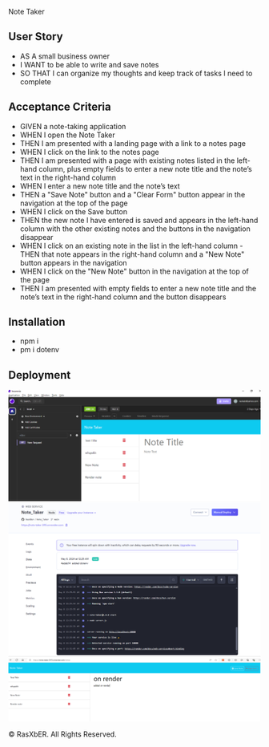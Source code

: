 Note Taker

## User Story

- AS A small business owner
- I WANT to be able to write and save notes
- SO THAT I can organize my thoughts and keep track of tasks I need to complete

## Acceptance Criteria

- GIVEN a note-taking application
- WHEN I open the Note Taker
- THEN I am presented with a landing page with a link to a notes page
- WHEN I click on the link to the notes page
- THEN I am presented with a page with existing notes listed in the left-hand column, plus empty fields to enter a new note title and the note’s text in the right-hand column
- WHEN I enter a new note title and the note’s text
- THEN a "Save Note" button and a "Clear Form" button appear in the navigation at the top of the page
- WHEN I click on the Save button
- THEN the new note I have entered is saved and appears in the left-hand column with the other existing notes and the buttons in the navigation disappear
- WHEN I click on an existing note in the list in the left-hand column
-THEN that note appears in the right-hand column and a "New Note" button appears in the navigation
- WHEN I click on the "New Note" button in the navigation at the top of the page
- THEN I am presented with empty fields to enter a new note title and the note’s text in the right-hand column and the button disappears


## Installation

- npm i
- pm i dotenv

## Deployment
![alt text](images/insomnia.png)
![alt text](images/render.png)
![alt text](images/image.png)

© RasXbER. All Rights Reserved.

